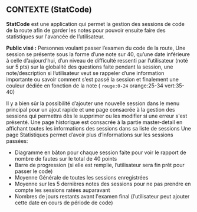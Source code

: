 ## CONTEXTE (StatCode)

**StatCode** est une application qui permet la gestion des sessions de code de la route afin de garder les notes pour pouvoir ensuite faire des statistiques sur l'avancée de l’utilisateur.

**Public visé :** Personnes voulant passer l’examen du code de la route, Une session se présente sous la forme d’une note sur 40, qu’une date inférieure à celle d’aujourd’hui, d’un niveau de difficulté ressenti par l’utilisateur (noté sur 5 pts) sur la globalité des questions faite pendant la session, une note/description si l’utilisateur veut se rappeler d’une information importante ou savoir comment s’est passé la session et finalement une couleur dédiée en fonction de la note ( `rouge:0-24` orange:25-34 vert:35-40) 

Il y a bien sûr la possibilité d’ajouter une nouvelle session dans le menu principal pour un ajout rapide et une page consacrée à la gestion des sessions qui permettra dès le supprimer ou les modifier si une erreur s'est présenté. Une page historique est consacrée à la partie master-detail en affichant toutes les informations des sessions dans sa liste de sessions Une page Statistiques permet d’avoir plus d’informations sur les sessions passées: 
- Diagramme en bâton pour chaque session faite pour voir le rapport de nombre de fautes sur le total de 40 points 
- Barre de progression (si elle est remplie, l’utilisateur sera fin prêt pour passer le code) 
- Moyenne Générale de toutes les sessions enregistrées 
- Moyenne sur les 5 dernières notes des sessions pour ne pas prendre en compte les sessions ratées auparavant 
- Nombres de jours restants avant l'examen final (l’utilisateur peut ajouter cette date en cours de période de code)

